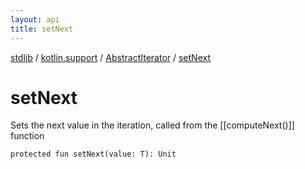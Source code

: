 ```yaml
---
layout: api
title: setNext
---
```

[stdlib](../../index.md) / [kotlin.support](../index.md) / [AbstractIterator](index.md) / [setNext](setNext.md)

# setNext
Sets the next value in the iteration, called from the [[computeNext()]] function
```
protected fun setNext(value: T): Unit
```
